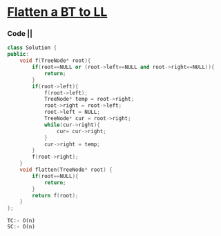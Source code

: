 # [Flatten a BT to LL](https://leetcode.com/problems/flatten-binary-tree-to-linked-list/)

### Code ||

``` .cpp
class Solution {
public:
    void f(TreeNode* root){
        if(root==NULL or (root->left==NULL and root->right==NULL)){
            return;
        }
        if(root->left){
            f(root->left);
            TreeNode* temp = root->right;
            root->right = root->left;
            root->left = NULL;
            TreeNode* cur = root->right;
            while(cur->right){
                cur= cur->right;
            }
            cur->right = temp;
        }
        f(root->right);
    }
    void flatten(TreeNode* root) {
        if(root==NULL){
            return;
        }
        return f(root);
    }
};
```

```
TC:- O(n)
SC:- O(n)
```
